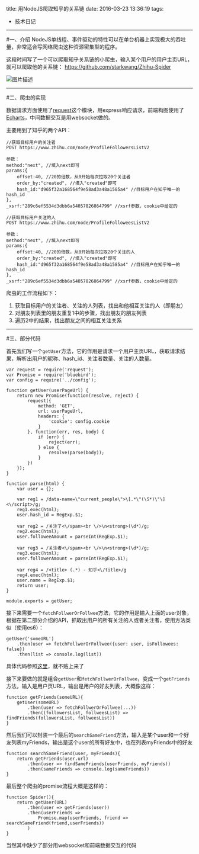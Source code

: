 title: 用NodeJS爬取知乎的关系链
date: 2016-03-23 13:36:19
tags:
- 技术日记
---
#一、介绍
NodeJS单线程、事件驱动的特性可以在单台机器上实现极大的吞吐量，非常适合写网络爬虫这种资源密集型的程序。

这段时间写了一个可以爬取知乎关系链的小爬虫，输入某个用户的用户主页URL，就可以爬取他的关系链：
https://github.com/starkwang/Zhihu-Spider

![图片描述][1]

<!-- more -->
---------
#二、爬虫的实现

数据请求方面使用了[request][2]这个模块，用express响应请求，前端构图使用了[Echarts][3]，中间数据交互是用websocket做的。

主要用到了知乎的两个API：

```
//获取目标用户的关注者
POST https://www.zhihu.com/node/ProfileFollowersListV2

参数：
method:"next", //填入next即可
params:{
    offset:40, //20的倍数，从0开始每次拉取20个关注者
    order_by:"created", //填入"created"即可
    hash_id:"d965f32a168564f9e58ad3a48a1585a4" //目标用户在知乎唯一的hash_id
}, 
_xsrf:"289c6ef5534d3dbb6a54057826864799" //xsrf参数，cookie中给定的
```

```
//获取目标用户关注的人
POST https://www.zhihu.com/node/ProfileFolloweesListV2

参数：
method:"next", //填入next即可
params:{
    offset:40, //20的倍数，从0开始每次拉取20个关注的人
    order_by:"created", //填入"created"即可
    hash_id:"d965f32a168564f9e58ad3a48a1585a4" //目标用户在知乎唯一的hash_id
}, 
_xsrf:"289c6ef5534d3dbb6a54057826864799" //xsrf参数，cookie中给定的
```

爬虫的工作流程如下：
 1. 获取目标用户的关注者、关注的人列表，找出和他相互关注的人（即朋友）
 2. 对朋友列表里的朋友重复1中的步骤，找出朋友的朋友列表
 3. 遍历2中的结果，找出朋友之间的相互关注关系


------
#三、部分代码

首先我们写一个`getUser`方法，它的作用是请求一个用户主页URL，获取请求结果，解析出用户的昵称、hash_id、关注者数量、关注的人数量。

```
var request = require('request');
var Promise = require('bluebird');
var config = require('../config');

function getUser(userPageUrl) {
    return new Promise(function(resolve, reject) {
        request({
            method: 'GET',
            url: userPageUrl,
            headers: {
                'cookie': config.cookie
            }
        }, function(err, res, body) {
            if (err) {
                reject(err);
            } else {
                resolve(parse(body));
            }
        })
    });
}

function parse(html) {
    var user = {};

    var reg1 = /data-name=\"current_people\">\[.*\"(\S*)\"\]<\/script>/g;
    reg1.exec(html);
    user.hash_id = RegExp.$1;

    var reg2 = /关注了<\/span><br \/>\n<strong>(\d*)/g;
    reg2.exec(html);
    user.followeeAmount = parseInt(RegExp.$1);

    var reg3 = /关注者<\/span><br \/>\n<strong>(\d*)/g;
    reg3.exec(html);
    user.followerAmount = parseInt(RegExp.$1);

    var reg4 = /<title> (.*) - 知乎<\/title>/g
    reg4.exec(html);
    user.name = RegExp.$1;
    return user;
}

module.exports = getUser;

```

接下来需要一个`fetchFollwerOrFollwee`方法，它的作用是输入上面的user对象，根据在第二部分介绍的API，抓取出用户的所有关注的人或者关注者，使用方法类似（使用es6）：

```
getUser('someURL')
    .then(user => fetchFollwerOrFollwee({user: user, isFollowees: false})
    .then(list => console.log(list))
```
具体代码参照[这里][4]，就不贴上来了

接下来要做的就是组合`getUser`和`fetchFollwerOrFollwee`，变成一个`getFriends`方法，输入是用户页URL，输出是用户的好友列表，大概像这样：

```
function getFriends(someURL){
    getUser(someURL)
        .then(user => fetchFollwerOrFollwee(...))
        .then((followersList, follweesList) => findFriends(followersList, follweesList))
}
```

然后我们可以封装一个最后的`searchSameFriend`方法，输入是某个user和一个好友列表myFriends，输出是这个user的所有好友中，也在列表myFriends中的好友
```
function searchSameFriend(user, myFriends){
    return getFriends(user.url)
        .then(user => findSameFriends(userFriends, myFriends))
        .then(sameFriends => console.log(sameFriends))
}
```


最后整个爬虫的promise流程大概是这样的：
```
function Spider(){
    return getUser(URL)
        .then(user => getFriends(user))
        .then(userFriends => 
            Promise.map(userFriends, friend => searchSameFriend(friend,userFriends))
        )
}
```

当然其中缺少了部分用websocket和前端数据交互的代码


  [1]: https://segmentfault.com/img/bVtKBz
  [2]: https://github.com/request/request
  [3]: http://echarts.baidu.com/
  [4]: https://github.com/starkwang/Zhihu-Spider/blob/master/src/fetchFollwerOrFollwee.js